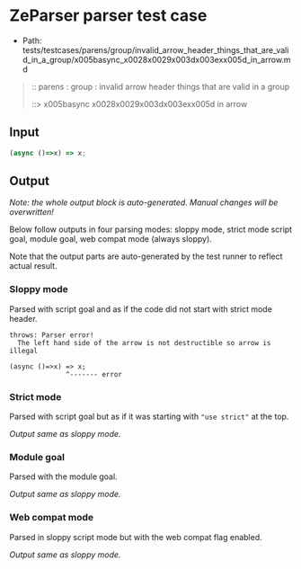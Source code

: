 # ZeParser parser test case

- Path: tests/testcases/parens/group/invalid_arrow_header_things_that_are_valid_in_a_group/x005basync_x0028x0029x003dx003exx005d_in_arrow.md

> :: parens : group : invalid arrow header things that are valid in a group
>
> ::> x005basync x0028x0029x003dx003exx005d in arrow

## Input


`````js
(async ()=>x) => x;
`````

## Output

_Note: the whole output block is auto-generated. Manual changes will be overwritten!_

Below follow outputs in four parsing modes: sloppy mode, strict mode script goal, module goal, web compat mode (always sloppy).

Note that the output parts are auto-generated by the test runner to reflect actual result.

### Sloppy mode

Parsed with script goal and as if the code did not start with strict mode header.

`````
throws: Parser error!
  The left hand side of the arrow is not destructible so arrow is illegal

(async ()=>x) => x;
              ^------- error
`````

### Strict mode

Parsed with script goal but as if it was starting with `"use strict"` at the top.

_Output same as sloppy mode._

### Module goal

Parsed with the module goal.

_Output same as sloppy mode._

### Web compat mode

Parsed in sloppy script mode but with the web compat flag enabled.

_Output same as sloppy mode._
